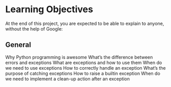 # Learning Objectives

At the end of this project, you are expected to be able to explain to anyone, without the help of Google:

## General

Why Python programming is awesome
What’s the difference between errors and exceptions
What are exceptions and how to use them
When do we need to use exceptions
How to correctly handle an exception
What’s the purpose of catching exceptions
How to raise a builtin exception
When do we need to implement a clean-up action after an exception
